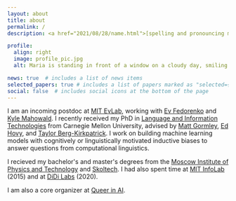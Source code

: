 ```yaml
---
layout: about
title: about
permalink: /
description: <a href="2021/08/28/name.html">[spelling and pronouncing my name]</a>

profile:
  align: right
  image: profile_pic.jpg
  alt: Maria is standing in front of a window on a cloudy day, smiling at the camera and folding her arms. She is wearing a pink shirt and a blue blazer.

news: true  # includes a list of news items
selected_papers: true # includes a list of papers marked as "selected={true}"
social: false  # includes social icons at the bottom of the page
---
```


I am an incoming postdoc at [MIT EvLab](https://evlab.mit.edu/), working with [Ev Fedorenko](https://mcgovern.mit.edu/profile/ev-fedorenko/) and [Kyle Mahowald](https://mahowak.github.io/). I recently received my PhD in [Language and Information Technologies](http://www.lti.cs.cmu.edu/) from Carnegie Mellon University, advised by [Matt Gormley](http://www.cs.cmu.edu/~mgormley/), [Ed Hovy](http://www.cs.cmu.edu/~hovy/), and [Taylor Berg-Kirkpatrick](http://cseweb.ucsd.edu/~tberg/). I work on building machine learning models with cognitively or linguistically motivated inductive biases to answer questions from computational linguistics.

I recieved my bachelor's and master's degrees from the [Moscow Institute of Physics and Technology](https://mipt.ru/english/) and [Skoltech](http://www.skoltech.ru/en/). I had also spent time at [MIT InfoLab](https://groups.csail.mit.edu/infolab/) (2015) and at [DiDi Labs](http://www.didi-labs.com/) (2020).

I am also a core organizer at [Queer in AI](https://www.queerinai.com/).